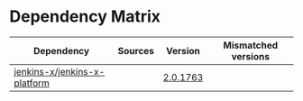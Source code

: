 # Dependency Matrix

Dependency | Sources | Version | Mismatched versions
---------- | ------- | ------- | -------------------
[jenkins-x/jenkins-x-platform](https://github.com/jenkins-x/jenkins-x-platform) |  | [2.0.1763](https://github.com/jenkins-x/jenkins-x-platform/releases/tag/v2.0.1763) | 
